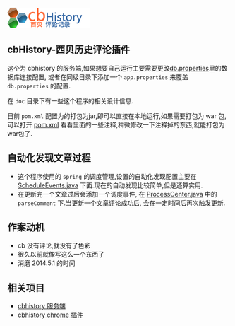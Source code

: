 ![cbHistory-西贝历史评论插件](https://raw.githubusercontent.com/wenerme/cbhistory-extension/master/images/title.png)

cbHistory-西贝历史评论插件
--------------------------

这个为 cbhistory 的服务端,如果想要自己运行主要需要更改[db.properties]里的数据库连接配置,
或者在同级目录下添加一个 `app.properties` 来覆盖 `db.properties` 的配置.

在 `doc` 目录下有一些这个程序的相关设计信息.

目前 `pom.xml` 配置为的打包为jar,即可以直接在本地运行,如果需要打包为 war 包,可以打开
[pom.xml] 看看里面的一些注释,稍微修改一下注释掉的东西,就能打包为war包了.

自动化发现文章过程
---------

* 这个程序使用的 `spring` 的调度管理,设置的自动化发现配置主要在 
	[ScheduleEvents.java] 下面.现在的自动发现比较简单,但是还算实用.
* 在更新完一个文章过后会添加一个调度事件, 
	在 [ProcessCenter.java] 中的 `parseComment` 下.当更新一个文章评论成功后,
	会在一定时间后再次触发更新.
	
作案动机
-------

* cb 没有评论,就没有了色彩
* 很久以前就像写这么一个东西了
* 消磨 2014.5.1 的时间

相关项目
--------
* [cbhistory 服务端](https://github.com/wenerme/cbhistory)
* [cbhistory chrome 插件](https://github.com/wenerme/cbhistory-extension)

 [db.properties]:https://github.com/wenerme/cbhistory/blob/master/src/main/resources/db.properties
 [pom.xml]:https://github.com/wenerme/cbhistory/blob/master/pom.xml
 [ScheduleEvents.java]:https://github.com/wenerme/cbhistory/blob/master/src/main/java/me/wener/cbhistory/core/ScheduleEvents.java
 [ProcessCenter.java]:https://github.com/wenerme/cbhistory/blob/master/src/main/java/me/wener/cbhistory/core/ProcessCenter.java
	
